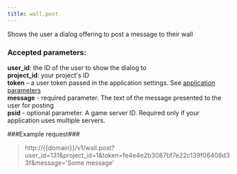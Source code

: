 ```yaml
---
title: wall.post
---
```

Shows the user a dialog offering to post a message to their wall

### Accepted parameters: ###

**user_id**: the ID of the user to show the dialog to<br>
**project_id**: your project's ID<br>
**token** – a user token passed in the application settings. See [application parameters](/app)<br>
**message** - required parameter. The text of the message presented to the user for posting<br/>
**psid** - optional parameter. A game server ID. Required only if your application uses multiple servers.

###Example request###

> http://{{domain}}/v1/wall.post?user_id=131&project_id=1&token=fe4e4e2b3087bf7e22c139f06408d33f&message='Some message'
